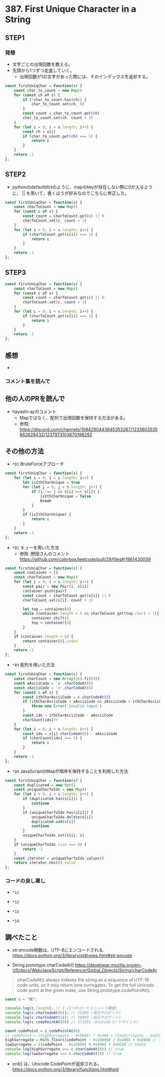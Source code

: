 # 387. First Unique Character in a String

## STEP1

### 発想
* 文字ごとの出現回数を数える。
* 先頭から1つずつ走査していく。
  * 出現回数が1の文字があった際には、そのインデックスを返却する。

```javascript
const firstUniqChar = function(s) {
    const char_to_count = new Map()
    for (const ch of s) {
        if (!char_to_count.has(ch)) {
            char_to_count.set(ch, 0)
        }
        const count = char_to_count.get(ch)
        char_to_count.set(ch, count + 1)
    }
    for (let i = 0; i < s.length; i++) {
        const ch = s[i]
        if (char_to_count.get(ch) === 1) {
            return i
        }
    }
    return -1
};
```

## STEP2

* pythonのdefaultdictのように、mapのkeyが存在しない際に0が入るように、
|| を用いて、書くほうが好みなのでこちらに修正した。

```javascript
const firstUniqChar = function(s) {
    const charToCount = new Map()
    for (const c of s) {
        const count = charToCount.get(c) || 0
        charToCount.set(c, count + 1)
    }
    for (let i = 0; i < s.length; i++) {
        if (charToCount.get(s[i]) === 1) {
            return i
        }
    }
    return -1
};
```

## STEP3

```javascript
const firstUniqChar = function(s) {
    const charToCount = new Map()
    for (const c of s) {
        const count = charToCount.get(c) || 0
        charToCount.set(c, count + 1)
    }
    for (let i = 0; i < s.length; i++) {
        if (charToCount.get(s[i]) === 1) {
            return i
        }
    }
    return -1
};
```

## 感想

* 

### コメント集を読んで

## 他の人のPRを読んで

* hayashi-ayのコメント
  * Mapではなく、配列で出現回数を保持する方法がある。
  * 参照: https://discord.com/channels/1084280443945353267/1233603535862628432/1237973103670198292


## その他の方法

* `*01` BruteForceアプローチ

```javascript
const firstUniqChar = function(s) {
    for (let i = 0; i < s.length; i++) {
        let isIthCharUnique = true
        for (let j = 0; j < s.length; j++) {
            if (i !== j && s[i] === s[j]) {
                isIthCharUnique = false
                break
            }
        }
        if (isIthCharUnique) {
            return i
        }
    }
    return -1
};
```

* `*02` キューを用いた方法 
  * 参照 :野田さんのコメント https://github.com/colorbox/leetcode/pull/29/files#r1861430039

```javascript
const firstUniqChar = function(s) {
    const container = []
    const charToCount = new Map()
    for (let i = 0; i < s.length; i++) {
        const pair = new Pair(i, s[i])
        container.push(pair)
        const count = charToCount.get(s[i]) || 0
        charToCount.set(s[i], count + 1)

        let top = container[0]
        while (container.length > 0 && charToCount.get(top.char) > 1){
            container.shift()
            top = container[0]
        }
    }
    if (container.length > 0) {
        return container[0].index
    }
    return -1
};
```

* `*03` 配列を用いた方法

```javascript
const firstUniqChar = function(s) {
    const charCount = new Array(26).fill(0)
    const aAsciiCode = 'a'.charCodeAt(0)
    const zAsciiCode = 'z'.charCodeAt(0)
    for (const c of s) {
        const ithCharAsciiCode = c.charCodeAt(0)
        if (ithCharAsciiCode < aAsciiCode && zAsciiCode < ithCharAsciiCode) {
            throw new Error('invalid input')
        }
        const idx = ithCharAsciiCode - aAsciiCode
        charCount[idx]++
    }
    for (let i = 0; i < s.length; i++) {
        const idx = s[i].charCodeAt(0) - aAsciiCode
        if (charCount[idx] === 1) {
            return i
        }
    }
    return -1
};
```

* `*04` JavaScriptのMapが順序を保持することを利用した方法

```javascript
const firstUniqChar = function(s) {
    const duplicated = new Set()
    const uniqueCharToIdx = new Map()
    for (let i = 0; i < s.length; i++) {
        if (duplicated.has(s[i])) {
            continue
        }
        if (uniqueCharToIdx.has(s[i])) {
            uniqueCharToIdx.delete(s[i])
            duplicated.add(s[i])
            continue
        }
        uniqueCharToIdx.set(s[i], i)
    }
    if (uniqueCharToIdx.size === 0) {
        return -1
    }
    const iterator = uniqueCharToIdx.values()
    return iterator.next().value
};
```

### コードの良し悪し

* `*11`

* `*12`

* `*13`

* `*14`

## 調べたこと

* str.encode関数は、UTF-8にエンコードされる.
  https://docs.python.org/3/library/stdtypes.html#str.encode

* String.prototype.charCodeAt() https://developer.mozilla.org/en-US/docs/Web/JavaScript/Reference/Global_Objects/String/charCodeAt

> charCodeAt() always indexes the string as a sequence of UTF-16 code units,
> so it may return lone surrogates. To get the full Unicode code point
> at the given index, use String.prototype.codePointAt().

```javascript
const c = "𩸽";

console.log(c.length); // 2 (2つのコードユニットで構成)
console.log(c.charCodeAt(0)); // 55399 (高位サロゲート)
console.log(c.charCodeAt(1)); // 56893 (低位サロゲート)
console.log(c.codePointAt(0)) // 171581 (UniCodeコードポイント)

const codePoint = c.codePointAt(0)
// codePoint = (highSurrogate - 0xD800) * 0x400 + (lowSurrogate - 0xDC00) + 0x10000
highSurrogate = Math.floor((codePoint - 0x10000) / 0x400) + 0xD800 // 55399
lowSurrogate = ((codePoint - 0x10000) % 0x400) + 0xDC00 // 56893
console.log(highSurrogate === c.charCodeAt(0)) // true
console.log(lowSurrogate === c.charCodeAt(1)) // true
```

* ord() は、Unicode CodePointが返却される。
https://docs.python.org/3/library/functions.html#ord
